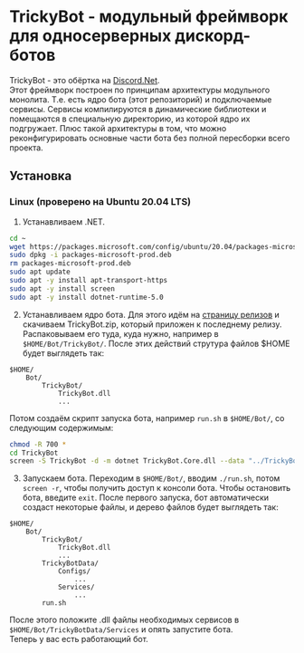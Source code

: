 # TrickyBot - модульный фреймворк для односерверных дискорд-ботов
TrickyBot - это обёртка на [Discord.Net](https://github.com/discord-net/Discord.Net).  
Этот фреймворк построен по принципам архитектуры модульного монолита. Т.е. есть ядро бота (этот репозиторий) и подключаемые сервисы. Сервисы компилируются в динамические библиотеки и помещаются в специальную директорию, из которой ядро их подгружает. Плюс такой архитектуры в том, что можно реконфигурировать основные части бота без полной пересборки всего проекта.
## Установка
### Linux (проверено на Ubuntu 20.04 LTS)
1. Устанавливаем .NET.
```bash
cd ~
wget https://packages.microsoft.com/config/ubuntu/20.04/packages-microsoft-prod.deb -O packages-microsoft-prod.deb
sudo dpkg -i packages-microsoft-prod.deb
rm packages-microsoft-prod.deb
sudo apt update
sudo apt -y install apt-transport-https
sudo apt -y install screen
sudo apt -y install dotnet-runtime-5.0
```
2. Устанавливаем ядро бота. Для этого идём на [страницу релизов](https://github.com/TrickyBestia/TrickyBot/releases) и скачиваем TrickyBot.zip, который приложен к последнему релизу. Распаковываем его туда, куда нужно, например в `$HOME/Bot/TrickyBot/`. После этих действий струтура файлов $HOME будет выглядеть так:
```
$HOME/
    Bot/
        TrickyBot/
            TrickyBot.dll
            ...
```
Потом создаём скрипт запуска бота, например `run.sh` в `$HOME/Bot/`, со следующим содержимым:
```bash
chmod -R 700 *
cd TrickyBot
screen -S TrickyBot -d -m dotnet TrickyBot.Core.dll --data "../TrickyBotData" --tokenprovidertype "commandlinearg" --token "токен бота"
```
3. Запускаем бота. Переходим в `$HOME/Bot/`, вводим `./run.sh`, потом `screen -r`, чтобы получить доступ к консоли бота. Чтобы остановить бота, введите `exit`.
После первого запуска, бот автоматически создаст некоторые файлы, и дерево файлов будет выглядеть так:
```
$HOME/
    Bot/
        TrickyBot/
            TrickyBot.dll
            ...
        TrickyBotData/
            Configs/
                ...
            Services/
                ...
        run.sh
```
После этого положите .dll файлы необходимых сервисов в `$HOME/Bot/TrickyBotData/Services` и опять запустите бота.  
Теперь у вас есть работающий бот.